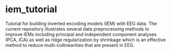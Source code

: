 # iem_tutorial
Tutorial for building inverted encoding models (IEM) with EEG data. The current repository illustrates several data preprocessing methods to improve IEMs including principal and independent component analyses (PCA, ICA) as well as ridge regularization by shrinkage which is an effective method to reduce multi-collinearities that are present in EEG.
